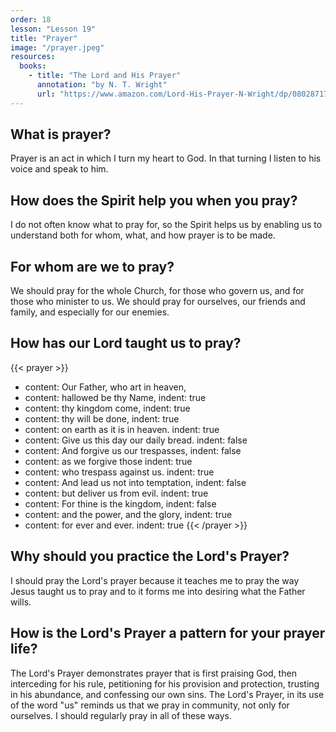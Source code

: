 ```yaml
---
order: 18
lesson: "Lesson 19"
title: "Prayer"
image: "/prayer.jpeg"
resources:
  books:
    - title: "The Lord and His Prayer"
      annotation: "by N. T. Wright"
      url: "https://www.amazon.com/Lord-His-Prayer-N-Wright/dp/0802871771"
---
```


## What is prayer?

Prayer is an act in which I turn my heart to God. In that turning I listen to his voice and speak to him.

## How does the Spirit help you when you pray?

I do not often know what to pray for, so the Spirit helps us by enabling us to understand both for whom, what, and how prayer is to be made.

## For whom are we to pray?

We should pray for the whole Church, for those who govern us, and for those who minister to us. We should pray for ourselves, our friends and family, and especially for our enemies.

## How has our Lord taught us to pray?

{{< prayer >}}
- content: Our Father, who art in heaven,
- content: hallowed be thy Name,
  indent: true
- content: thy kingdom come,
  indent: true
- content: thy will be done,
  indent: true
- content: on earth as it is in heaven.
  indent: true
- content: Give us this day our daily bread.
  indent: false
- content: And forgive us our trespasses,
  indent: false
- content: as we forgive those
  indent: true
- content: who trespass against us.
  indent: true
- content: And lead us not into temptation,
  indent: false
- content: but deliver us from evil.
  indent: true
- content: For thine is the kingdom,
  indent: false
- content: and the power, and the glory,
  indent: true
- content: for ever and ever.
  indent: true
{{< /prayer >}}

## Why should you practice the Lord's Prayer?

I should pray the Lord's prayer because it teaches me to pray the way Jesus taught us to pray and to it forms me into desiring what the Father wills.

## How is the Lord's Prayer a pattern for your prayer life?

The Lord's Prayer demonstrates prayer that is first praising God, then interceding for his rule, petitioning for his provision and protection, trusting in his abundance, and confessing our own sins. The Lord's Prayer, in its use of the word "us" reminds us that we pray in community, not only for ourselves. I should regularly pray in all of these ways.
